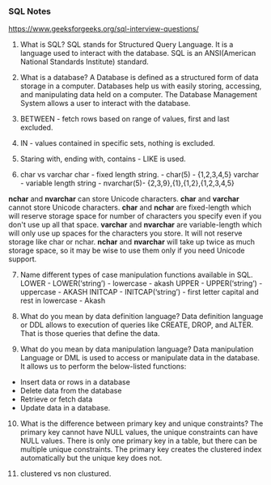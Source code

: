 ### SQL Notes

https://www.geeksforgeeks.org/sql-interview-questions/

1. What is SQL? 
SQL stands for Structured Query Language. It is a language used to interact with the database.
SQL is an ANSI(American National Standards Institute) standard.

2. What is a database? 
A Database is defined as a structured form of data storage in a computer.
Databases help us with easily storing, accessing, and manipulating data held on a computer. The Database Management System allows a user to interact with the database.

3. BETWEEN - fetch rows based on range of values, first and last excluded.

4. IN - values contained in specific sets, nothing is excluded.

5. Staring with, ending with, contains - LIKE is used.

6. char vs varchar
char - fixed length string. - char(5) - {1,2,3,4,5}
varchar - variable length string - nvarchar(5)- {2,3,9},{1},{1,2},{1,2,3,4,5}

<b>nchar</b> and <b>nvarchar</b> can store Unicode characters.
<b>char</b> and <b>varchar</b> cannot store Unicode characters.
<b>char</b> and <b>nchar</b> are fixed-length which will reserve storage space for number of characters you specify even if you don't use up all that space.
<b>varchar</b> and <b>nvarchar</b> are variable-length which will only use up spaces for the characters you store. It will not reserve storage like char or nchar.
<b>nchar</b> and <b>nvarchar</b> will take up twice as much storage space, so it may be wise to use them only if you need Unicode support.

7. Name different types of case manipulation functions available in SQL.
LOWER - LOWER(‘string’) - lowercase - akash
UPPER - UPPER(‘string’) - uppercase - AKASH
INITCAP - INITCAP(‘string’) - first letter capital and rest in lowercase - Akash

8.  What do you mean by data definition language?
Data definition language or DDL allows to execution of queries like CREATE, DROP, and ALTER. That is those queries that define the data.

9. What do you mean by data manipulation language?
 Data manipulation Language or DML is used to access or manipulate data in the database. 
It allows us to perform the below-listed functions: 

- Insert data or rows in a database
- Delete data from the database
- Retrieve or fetch data
- Update data in a database.

10. What is the difference between primary key and unique constraints? 
The primary key cannot have NULL values, the unique constraints can have NULL values. There is only one primary key in a table, but there can be multiple unique constraints. The primary key creates the clustered index automatically but the unique key does not.

11. clustered vs non clustured.
